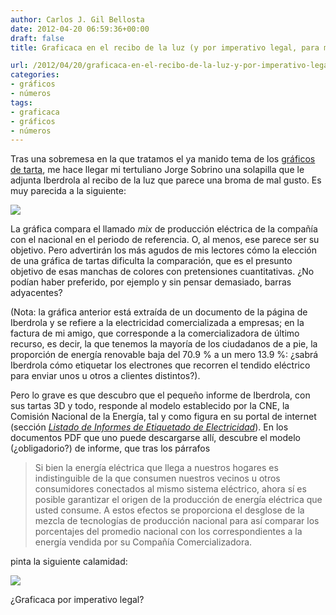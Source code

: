 ```yaml
---
author: Carlos J. Gil Bellosta
date: 2012-04-20 06:59:36+00:00
draft: false
title: Graficaca en el recibo de la luz (y por imperativo legal, para más inri)

url: /2012/04/20/graficaca-en-el-recibo-de-la-luz-y-por-imperativo-legal-para-mas-inri/
categories:
- gráficos
- números
tags:
- graficaca
- gráficos
- números
---
```


Tras una sobremesa en la que tratamos el ya manido tema de los [gráficos de tarta](http://www.datanalytics.com/blog/2011/03/02/1658/), me hace llegar mi tertuliano Jorge Sobrino una solapilla que le adjunta Iberdrola al recibo de la luz que parece una broma de mal gusto. Es muy parecida a la siguiente:

[![](/wp-uploads/2012/04/mix_iberdrola.png)
](/wp-uploads/2012/04/mix_iberdrola.png)

La gráfica compara el llamado _mix_ de producción eléctrica de la compañía con el nacional en el periodo de referencia. O, al menos, ese parece ser su objetivo. Pero advertirán los más agudos de mis lectores cómo la elección de una gráfica de tartas dificulta la comparación, que es el presunto objetivo de esas manchas de colores con pretensiones cuantitativas. ¿No podían haber preferido, por ejemplo y sin pensar demasiado, barras adyacentes?

(Nota: la gráfica anterior está extraída de un documento de la página de Iberdrola y se refiere a la electricidad comercializada a empresas; en la factura de mi amigo, que corresponde a la comercializadora de último recurso, es decir, la que tenemos la mayoría de los ciudadanos de a pie, la proporción de energía renovable baja del 70.9 % a un mero 13.9 %: ¿sabrá Iberdrola cómo etiquetar los electrones que recorren el tendido eléctrico para enviar unos u otros a clientes distintos?).

Pero lo grave es que descubro que el pequeño informe de Iberdrola, con sus tartas 3D y todo, responde al modelo establecido por la CNE, la Comisión Nacional de la Energía, tal y como figura en su portal de internet (sección [_Listado de Informes de Etiquetado de Electricidad_](http://gdo.cne.es/CNE/resumenGdo.do?anio=2011)). En los documentos PDF que uno puede descargarse allí, descubre el modelo (¿obligadorio?) de informe, que tras los párrafos

>Si bien la energía eléctrica que llega a nuestros hogares es indistinguible de la que consumen nuestros vecinos u otros consumidores conectados al mismo sistema eléctrico, ahora sí es posible garantizar el origen de la producción de energía eléctrica que usted consume.
>A estos efectos se proporciona el desglose de la mezcla de tecnologías de producción nacional para así comparar los porcentajes del promedio nacional con los correspondientes a la energía vendida por su Compañía Comercializadora.

pinta la siguiente calamidad:

[![](/wp-uploads/2012/04/mix_cne.png)
](/wp-uploads/2012/04/mix_cne.png)

¿Graficaca por imperativo legal?
